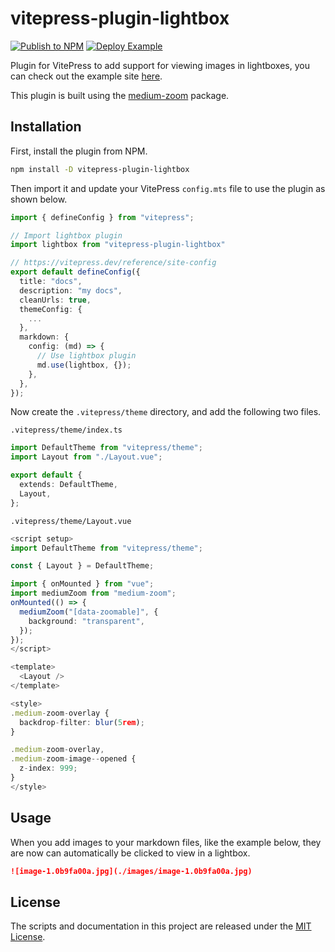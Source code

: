 # vitepress-plugin-lightbox

[![Publish to NPM](https://github.com/BadgerHobbs/vitepress-plugin-lightbox/actions/workflows/publish.yml/badge.svg)](https://github.com/BadgerHobbs/vitepress-plugin-lightbox/actions/workflows/publish.yml) [![Deploy Example](https://github.com/BadgerHobbs/vitepress-plugin-lightbox/actions/workflows/deploy-example.yml/badge.svg)](https://github.com/BadgerHobbs/vitepress-plugin-lightbox/actions/workflows/deploy-example.yml)

Plugin for VitePress to add support for viewing images in lightboxes, you can check out the example site [here](https://badgerhobbs.github.io/vitepress-plugin-lightbox/). 

This plugin is built using the [medium-zoom](https://github.com/francoischalifour/medium-zoom) package.

## Installation

First, install the plugin from NPM.

```bash
npm install -D vitepress-plugin-lightbox
```

Then import it and update your VitePress `config.mts` file to use the plugin as shown below.

```ts
import { defineConfig } from "vitepress";

// Import lightbox plugin
import lightbox from "vitepress-plugin-lightbox"

// https://vitepress.dev/reference/site-config
export default defineConfig({
  title: "docs",
  description: "my docs",
  cleanUrls: true,
  themeConfig: {
    ...
  },
  markdown: {
    config: (md) => {
      // Use lightbox plugin
      md.use(lightbox, {});
    },
  },
});
```

Now create the `.vitepress/theme` directory, and add the following two files.

`.vitepress/theme/index.ts`

```ts
import DefaultTheme from "vitepress/theme";
import Layout from "./Layout.vue";

export default {
  extends: DefaultTheme,
  Layout,
};
```

`.vitepress/theme/Layout.vue`

```ts
<script setup>
import DefaultTheme from "vitepress/theme";

const { Layout } = DefaultTheme;

import { onMounted } from "vue";
import mediumZoom from "medium-zoom";
onMounted(() => {
  mediumZoom("[data-zoomable]", {
    background: "transparent",
  });
});
</script>

<template>
  <Layout />
</template>

<style>
.medium-zoom-overlay {
  backdrop-filter: blur(5rem);
}

.medium-zoom-overlay,
.medium-zoom-image--opened {
  z-index: 999;
}
</style>
```

## Usage

When you add images to your markdown files, like the example below, they are now can automatically be clicked to view in a lightbox.

```md
![image-1.0b9fa00a.jpg](./images/image-1.0b9fa00a.jpg)
```

## License

The scripts and documentation in this project are released under the [MIT License](LICENSE).
